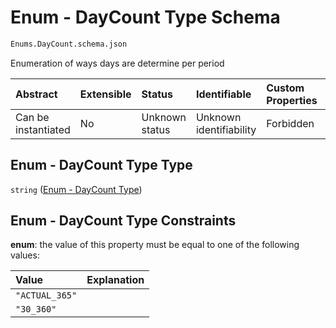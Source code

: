 # Enum - DayCount Type Schema

```txt
Enums.DayCount.schema.json
```

Enumeration of ways days are determine per period

| Abstract            | Extensible | Status         | Identifiable            | Custom Properties | Additional Properties | Access Restrictions | Defined In                                                                   |
| :------------------ | :--------- | :------------- | :---------------------- | :---------------- | :-------------------- | :------------------ | :--------------------------------------------------------------------------- |
| Can be instantiated | No         | Unknown status | Unknown identifiability | Forbidden         | Allowed               | none                | [DayCount.schema.json](../enums/DayCount.schema.json "open original schema") |

## Enum - DayCount Type Type

`string` ([Enum - DayCount Type](daycount.md))

## Enum - DayCount Type Constraints

**enum**: the value of this property must be equal to one of the following values:

| Value          | Explanation |
| :------------- | :---------- |
| `"ACTUAL_365"` |             |
| `"30_360"`     |             |

